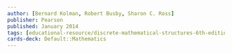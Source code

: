 ```yaml
---
author: [Bernard Kolman, Robert Busby, Sharon C. Ross]
publisher: Pearson
published: January 2014
tags: [educational-resource/discrete-mathematical-structures-6th-edition, study-note] 
cards-deck: Default꞉꞉Mathematics
---
```

